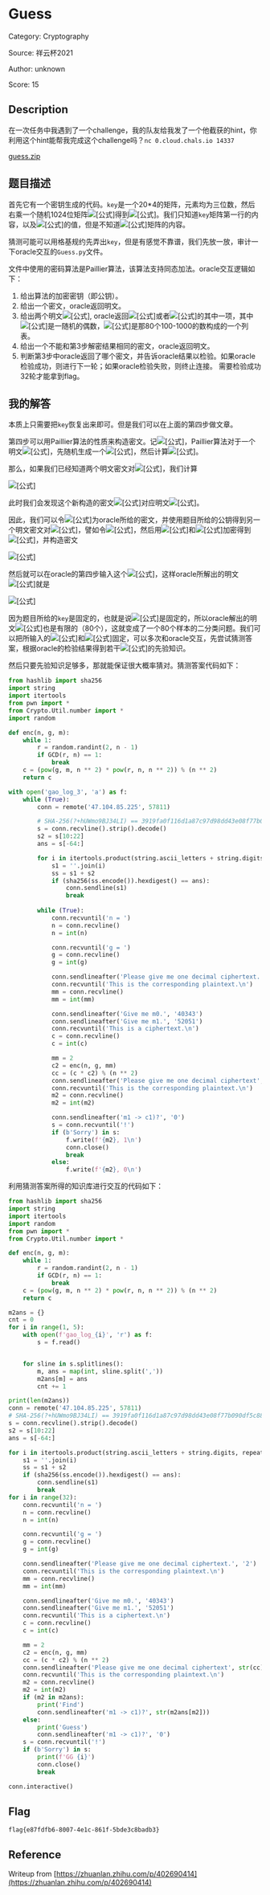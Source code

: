 # Guess

Category: Cryptography

Source: 祥云杯2021

Author: unknown

Score: 15

## Description

在一次任务中我遇到了一个challenge，我的队友给我发了一个他截获的hint，你利用这个hint能帮我完成这个challenge吗？`nc 0.cloud.chals.io 14337`

[ guess.zip](https://compass.ctfd.io/files/e0221f22e34813e523e1fed49c8dcf7f/guess.zip?token=eyJ1c2VyX2lkIjoxLCJ0ZWFtX2lkIjpudWxsLCJmaWxlX2lkIjoxMDB9.YSXy0A.23iDNJbW3VvcaascdXS4CDvImAY)

## 题目描述

首先它有一个密钥生成的代码。`key`是一个20*4的矩阵，元素均为三位数，然后右乘一个随机1024位矩阵![[公式]](https://www.zhihu.com/equation?tex=M)得到![[公式]](https://www.zhihu.com/equation?tex=H)。我们只知道`key`矩阵第一行的内容，以及![[公式]](https://www.zhihu.com/equation?tex=H)的值，但是不知道![[公式]](https://www.zhihu.com/equation?tex=M)矩阵的内容。

猜测可能可以用格基规约先弄出`key`，但是有感觉不靠谱，我们先放一放，审计一下oracle交互的`Guess.py`文件。

文件中使用的密码算法是Paillier算法，该算法支持同态加法。oracle交互逻辑如下：

1. 给出算法的加密密钥（即公钥）。
2. 给出一个密文，oracle返回明文。
3. 给出两个明文![[公式]](https://www.zhihu.com/equation?tex=m_1%2C+m_2), oracle返回![[公式]](https://www.zhihu.com/equation?tex=%5Cmathrm%7BEnc%7D%28m_1+m_2+k_R%29)或者![[公式]](https://www.zhihu.com/equation?tex=%5Cmathrm%7BEnc%7D%28m_1+m_2+k_%7BR%2B1%7D%29)的其中一项，其中![[公式]](https://www.zhihu.com/equation?tex=R%3D2t%2C+0+%5Cle+t+%3C+40)是一随机的偶数，![[公式]](https://www.zhihu.com/equation?tex=k)是那80个100-1000的数构成的一个列表。
4. 给出一个不能和第3步解密结果相同的密文，oracle返回明文。
5. 判断第3步中oracle返回了哪个密文，并告诉oracle结果以检验。如果oracle检验成功，则进行下一轮；如果oracle检验失败，则终止连接。 需要检验成功32轮才能拿到flag。

## 我的解答

本质上只需要把`key`恢复出来即可。但是我们可以在上面的第四步做文章。

第四步可以用Paillier算法的性质来构造密文。记![[公式]](https://www.zhihu.com/equation?tex=g%3Dn%2B1)，Paillier算法对于一个明文![[公式]](https://www.zhihu.com/equation?tex=m)，先随机生成一个![[公式]](https://www.zhihu.com/equation?tex=r)，然后计算![[公式]](https://www.zhihu.com/equation?tex=c%3Dg%5Em+r%5En+%5Cbmod+n%5E2)。

那么，如果我们已经知道两个明文密文对![[公式]](https://www.zhihu.com/equation?tex=%28m%27_1%2C+c%27_1%29%2C+%28m%27_2%2C+c%27_2%29)，我们计算

![[公式]](https://www.zhihu.com/equation?tex=c%27+%5Cequiv+c%27_1+c%27_2+%5Cequiv+%5C+g%5E%7Bm%27_1%2Bm%27_2%7D%28r%27_1+r%27_2%29%5E%7Bn%7D%28%5Cbmod+n%5E2%29)

此时我们会发现这个新构造的密文![[公式]](https://www.zhihu.com/equation?tex=c%27)对应明文![[公式]](https://www.zhihu.com/equation?tex=m%27+%3D+m%27_1+%2B+m%27_2)。

因此，我们可以令![[公式]](https://www.zhihu.com/equation?tex=c_1%27)为oracle所给的密文，并使用题目所给的公钥得到另一个明文密文对![[公式]](https://www.zhihu.com/equation?tex=%28m_2%27%2C+c_2%27%29)，譬如令![[公式]](https://www.zhihu.com/equation?tex=m%27_2%3D2)，然后用![[公式]](https://www.zhihu.com/equation?tex=n)和![[公式]](https://www.zhihu.com/equation?tex=g)加密得到![[公式]](https://www.zhihu.com/equation?tex=c_2%27)，并构造密文

![[公式]](https://www.zhihu.com/equation?tex=c%27+%3D+c%27_1+c%27_2+%5Cbmod+n%5E2)

然后就可以在oracle的第四步输入这个![[公式]](https://www.zhihu.com/equation?tex=c%27)，这样oracle所解出的明文![[公式]](https://www.zhihu.com/equation?tex=m%27)就是

![[公式]](https://www.zhihu.com/equation?tex=m_1+m_2+k_%7BR%2Bs%7D%2B2)

因为题目所给的`key`是固定的，也就是说![[公式]](https://www.zhihu.com/equation?tex=k)是固定的，所以oracle解出的明文![[公式]](https://www.zhihu.com/equation?tex=m%27)也是有限的（80个），这就变成了一个80个样本的二分类问题。我们可以把所输入的![[公式]](https://www.zhihu.com/equation?tex=m_1)和![[公式]](https://www.zhihu.com/equation?tex=m_2)固定，可以多次和oracle交互，先尝试猜测答案，根据oracle的检验结果得到若干![[公式]](https://www.zhihu.com/equation?tex=m%27+%5Cto+s)的先验知识。

然后只要先验知识足够多，那就能保证很大概率猜对。猜测答案代码如下：

```python
from hashlib import sha256
import string
import itertools
from pwn import *
from Crypto.Util.number import *
import random

def enc(n, g, m):
    while 1:
        r = random.randint(2, n - 1)
        if GCD(r, n) == 1:
            break
    c = (pow(g, m, n ** 2) * pow(r, n, n ** 2)) % (n ** 2)
    return c

with open('gao_log_3', 'a') as f:
    while (True):
        conn = remote('47.104.85.225', 57811)

        # SHA-256(?+hUWmo9BJ34LI) == 3919fa0f116d1a87c97d98dd43e08f77b090df5c88b1417c1c7e2c006a200aef
        s = conn.recvline().strip().decode()
        s2 = s[10:22]
        ans = s[-64:]

        for i in itertools.product(string.ascii_letters + string.digits, repeat=4):
            s1 = ''.join(i)
            ss = s1 + s2
            if (sha256(ss.encode()).hexdigest() == ans):
                conn.sendline(s1)
                break
        
        while (True):
            conn.recvuntil('n = ')
            n = conn.recvline()
            n = int(n)

            conn.recvuntil('g = ')
            g = conn.recvline()
            g = int(g)

            conn.sendlineafter('Please give me one decimal ciphertext.', '2')
            conn.recvuntil('This is the corresponding plaintext.\n')
            mm = conn.recvline()
            mm = int(mm)

            conn.sendlineafter('Give me m0.', '40343')
            conn.sendlineafter('Give me m1.', '52051')
            conn.recvuntil('This is a ciphertext.\n')
            c = conn.recvline()
            c = int(c)

            mm = 2
            c2 = enc(n, g, mm)
            cc = (c * c2) % (n ** 2)
            conn.sendlineafter('Please give me one decimal ciphertext', str(cc))
            conn.recvuntil('This is the corresponding plaintext.\n')
            m2 = conn.recvline()
            m2 = int(m2)

            conn.sendlineafter('m1 -> c1)?', '0')
            s = conn.recvuntil('!')
            if (b'Sorry') in s:
                f.write(f'{m2}, 1\n')
                conn.close()
                break
            else:
                f.write(f'{m2}, 0\n')
```

利用猜测答案所得的知识库进行交互的代码如下：

```python
from hashlib import sha256
import string
import itertools
import random
from pwn import *
from Crypto.Util.number import *

def enc(n, g, m):
    while 1:
        r = random.randint(2, n - 1)
        if GCD(r, n) == 1:
            break
    c = (pow(g, m, n ** 2) * pow(r, n, n ** 2)) % (n ** 2)
    return c

m2ans = {}
cnt = 0
for i in range(1, 5):
    with open(f'gao_log_{i}', 'r') as f:
        s = f.read()


    for sline in s.splitlines():
        m, ans = map(int, sline.split(','))
        m2ans[m] = ans
        cnt += 1

print(len(m2ans))
conn = remote('47.104.85.225', 57811)
# SHA-256(?+hUWmo9BJ34LI) == 3919fa0f116d1a87c97d98dd43e08f77b090df5c88b1417c1c7e2c006a200aef
s = conn.recvline().strip().decode()
s2 = s[10:22]
ans = s[-64:]

for i in itertools.product(string.ascii_letters + string.digits, repeat=4):
    s1 = ''.join(i)
    ss = s1 + s2
    if (sha256(ss.encode()).hexdigest() == ans):
        conn.sendline(s1)
        break
for i in range(32):
    conn.recvuntil('n = ')
    n = conn.recvline()
    n = int(n)

    conn.recvuntil('g = ')
    g = conn.recvline()
    g = int(g)

    conn.sendlineafter('Please give me one decimal ciphertext.', '2')
    conn.recvuntil('This is the corresponding plaintext.\n')
    mm = conn.recvline()
    mm = int(mm)

    conn.sendlineafter('Give me m0.', '40343')
    conn.sendlineafter('Give me m1.', '52051')
    conn.recvuntil('This is a ciphertext.\n')
    c = conn.recvline()
    c = int(c)

    mm = 2
    c2 = enc(n, g, mm)
    cc = (c * c2) % (n ** 2)
    conn.sendlineafter('Please give me one decimal ciphertext', str(cc))
    conn.recvuntil('This is the corresponding plaintext.\n')
    m2 = conn.recvline()
    m2 = int(m2)
    if (m2 in m2ans):
        print('Find')
        conn.sendlineafter('m1 -> c1)?', str(m2ans[m2]))
    else:
        print('Guess')
        conn.sendlineafter('m1 -> c1)?', '0')
    s = conn.recvuntil('!')
    if (b'Sorry') in s:
        print(f'GG {i}')
        conn.close()
        break

conn.interactive()
```

## Flag

```text
flag{e87fdfb6-8007-4e1c-861f-5bde3c8badb3}
```

## Reference

Writeup from [https://zhuanlan.zhihu.com/p/402690414](https://zhuanlan.zhihu.com/p/402690414)

